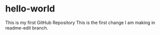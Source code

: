 # hello-world
This is my first GitHub Repository
This is the first change I am making in readme-edit branch.
